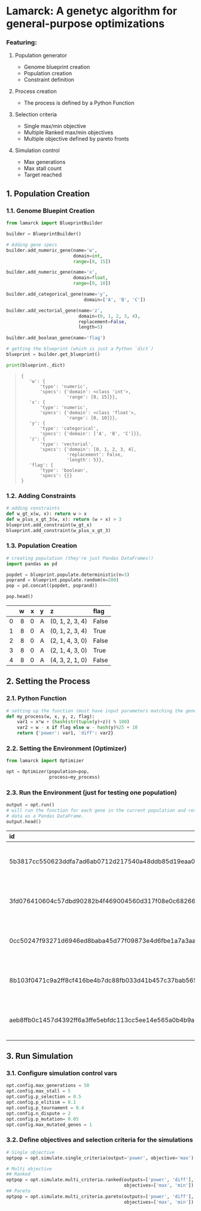 
# Lamarck: A genetyc algorithm for general-purpose optimizations

### Featuring:

1. Population generator
    - Genome blueprint creation
    - Population creation
    - Constraint definition

2. Process creation
    - The process is defined by a Python Function

3. Selection criteria
    - Single max/min objective
    - Multiple Ranked max/min objectives
    - Multiple objective defined by pareto fronts

4. Simulation control
    - Max generations
    - Max stall count
    - Target reached


## 1. Population Creation

### 1.1. Genome Bluepint Creation
```python
from lamarck import BlueprintBuilder

builder = BlueprintBuilder()

# Adding gene specs
builder.add_numeric_gene(name='w',
                         domain=int,
                         range=[8, 15])

builder.add_numeric_gene(name='x',
                         domain=float,
                         range=[0, 10])

builder.add_categorical_gene(name='y',
                             domain=['A', 'B', 'C'])

builder.add_vectorial_gene(name='z',
                           domain=(0, 1, 2, 3, 4),
                           replacement=False,
                           length=5)

builder.add_boolean_gene(name='flag')

# getting the blueprint (which is just a Python `dict`)
blueprint = builder.get_blueprint()

print(blueprint._dict)
```
>```
>{
>    'w': {
>        'type': 'numeric',
>        'specs': {'domain': <class 'int'>,
>                  'range': [8, 15]}},
>    'x': {
>        'type': 'numeric',
>        'specs': {'domain': <class 'float'>,
>                  'range': [0, 10]}},
>    'y': {
>        'type': 'categorical',
>        'specs': {'domain': ['A', 'B', 'C']}},
>    'z': {
>        'type': 'vectorial',
>        'specs': {'domain': [0, 1, 2, 3, 4],
>                  'replacement': False,
>                  'length': 5}},
>    'flag': {
>        'type': 'boolean',
>        'specs': {}}
>}
>```

### 1.2. Adding Constraints
```python
# adding constraints
def w_gt_x(w, x): return w > x
def w_plus_x_gt_3(w, x): return (w + x) > 3
blueprint.add_constraint(w_gt_x)
blueprint.add_constraint(w_plus_x_gt_3)
```

### 1.3. Population Creation
```python
# creating population (they're just Pandas DataFrames!)
import pandas as pd

popdet = blueprint.populate.deterministic(n=3)
poprand = blueprint.populate.random(n=200)
pop = pd.concat((popdet, poprand))

pop.head()
```
|    |   w |   x | y   | z               | flag   |
|---:|----:|----:|:----|:----------------|:-------|
|  0 |   8 |   0 | A   | (0, 1, 2, 3, 4) | False  |
|  1 |   8 |   0 | A   | (0, 1, 2, 3, 4) | True   |
|  2 |   8 |   0 | A   | (2, 1, 4, 3, 0) | False  |
|  3 |   8 |   0 | A   | (2, 1, 4, 3, 0) | True   |
|  4 |   8 |   0 | A   | (4, 3, 2, 1, 0) | False  |

## 2. Setting the Process
### 2.1. Python Function
```python
# setting up the function (must have input parameters matching the genes)
def my_process(w, x, y, z, flag):
    var1 = x*w + (hash(str(tuple(y)+z)) % 100)
    var2 = w - x if flag else w - hash(y)%25 + 10
    return {'power': var1, 'diff': var2}
```

### 2.2. Setting the Environment (Optimizer)
```python
from lamarck import Optimizer

opt = Optimizer(population=pop,
                process=my_process)
```

### 2.3. Run the Environment (just for testing one population)
```python
output = opt.run()
# will run the function for each gene in the current population and return its Output
# data as a Pandas DataFrame.
output.head()
```
| id                                                               |   w |   x | y   | z               | flag   |   power |   diff |
|:-----------------------------------------------------------------|----:|----:|:----|:----------------|:-------|--------:|-------:|
| 5b3817cc550623ddfa7ad6ab0712d217540a48ddb85d19eaa07773dbb11ab296 |   8 |   0 | A   | (0, 1, 2, 3, 4) | False  |      84 |     -6 |
| 3fd076410604c57dbd90282b4f469004560d317f08e0c682666ae275579a406c |   8 |   0 | A   | (0, 1, 2, 3, 4) | True   |      84 |      8 |
| 0cc50247f93271d6946ed8baba45d77f09873e4d6fbe1a7a3aa21f60405ee740 |   8 |   0 | A   | (2, 1, 4, 3, 0) | False  |      48 |     -6 |
| 8b103f0471c9a2ff8cf416be4b7dc88fb033d41b457c37bab565c59a8f804fa9 |   8 |   0 | A   | (2, 1, 4, 3, 0) | True   |      48 |      8 |
| aeb8ffb0c1457d4392ff6a3ffe5ebfdc113cc5ee14e565a0b4b9a0a304ceb618 |   8 |   0 | A   | (4, 3, 2, 1, 0) | False  |       5 |     -6 |

## 3. Run Simulation

### 3.1. Configure simulation control vars
```python
opt.config.max_generations = 50
opt.config.max_stall = 5
opt.config.p_selection = 0.5
opt.config.p_elitism = 0.1
opt.config.p_tournament = 0.4
opt.config.n_dispute = 2
opt.config.p_mutation= 0.05
opt.config.max_mutated_genes = 1
```

### 3.2. Define objectives and selection criteria for the simulations
```python
# Single objective
optpop = opt.simulate.single_criteria(output='power', objective='max')

# Multi objective
## Ranked
optpop = opt.simulate.multi_criteria.ranked(outputs=['power', 'diff'],
                                            objectives=['max', 'min'])
## Pareto
optpop = opt.simulate.multi_criteria.pareto(outputs=['power', 'diff'],
                                            objectives=['max', 'min'])
```

